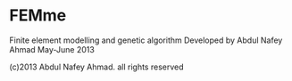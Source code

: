 FEMme
=====

Finite element modelling and genetic algorithm 
Developed by Abdul Nafey Ahmad 
May-June 2013

(c)2013 Abdul Nafey Ahmad. all rights reserved
